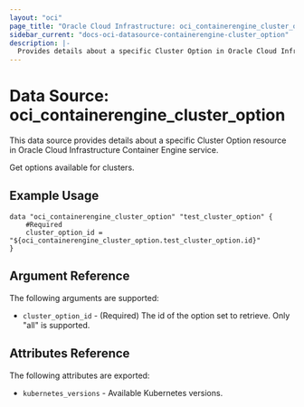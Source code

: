 ```yaml
---
layout: "oci"
page_title: "Oracle Cloud Infrastructure: oci_containerengine_cluster_option"
sidebar_current: "docs-oci-datasource-containerengine-cluster_option"
description: |-
  Provides details about a specific Cluster Option in Oracle Cloud Infrastructure Container Engine service
---
```


# Data Source: oci_containerengine_cluster_option
This data source provides details about a specific Cluster Option resource in Oracle Cloud Infrastructure Container Engine service.

Get options available for clusters.

## Example Usage

```hcl
data "oci_containerengine_cluster_option" "test_cluster_option" {
	#Required
	cluster_option_id = "${oci_containerengine_cluster_option.test_cluster_option.id}"
}
```

## Argument Reference

The following arguments are supported:

* `cluster_option_id` - (Required) The id of the option set to retrieve. Only "all" is supported.


## Attributes Reference

The following attributes are exported:

* `kubernetes_versions` - Available Kubernetes versions.

